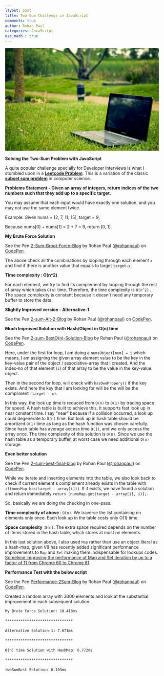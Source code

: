 ```yaml
---
layout: post
title: Two-Sum Challenge in JavaScript
comments: true
author: Rohan Paul
categories: JavaScript
use_math : true
---
```

<img src="/images/fulls/2-sum-3-sum.jpg" class="fit image">


**Solving the Two-Sum Problem with JavaScript**

A quite popular challenge specially for Developer Interviews is what I stumbled upon in a **[Leetcode Problem](https://leetcode.com/problems/two-sum/description/)**.  This is a variation of the classic **[subset sum problem](https://en.wikipedia.org/wiki/Subset_sum_problem)** in computer science. 

**Problems Statement - Given an array of integers, return indices of the two numbers such that they add up to a specific target.**

You may assume that each input would have exactly one solution, and you may not use the same element twice.

Example:
Given nums = [2, 7, 11, 15], target = 9,

Because nums[0] + nums[1] = 2 + 7 = 9,
return [0, 1].

**My Brute Force Solution**

<p data-height="354" data-theme-id="0" data-slug-hash="JvEKpo" data-default-tab="js" data-user="rohanpaul" data-embed-version="2" data-pen-title="2-Sum-Broot-Force-Blog" class="codepen">See the Pen <a href="https://codepen.io/rohanpaul/pen/JvEKpo/">2-Sum-Broot-Force-Blog</a> by Rohan Paul (<a href="https://codepen.io/rohanpaul">@rohanpaul</a>) on <a href="https://codepen.io">CodePen</a>.</p>
<script async src="https://static.codepen.io/assets/embed/ei.js"></script>

The above check all the combinations by looping through each element ``x`` and find if there is another value that equals to target  ``target−x``. 

**Time complexity : O(n^2)**

​​For each element, we try to find its complement by looping through the rest of array which takes ``O(n)`` time. Therefore, the time complexity is ``O(n^2)`` . The space complexity is constant because it doesn't need any temporary buffer to store the data. 


**Slightly Improved version - Alternative-1**

<p data-height="307" data-theme-id="0" data-slug-hash="ergzVX" data-default-tab="js" data-user="rohanpaul" data-embed-version="2" data-pen-title="2-sum-Alt-2-Blog" class="codepen">See the Pen <a href="https://codepen.io/rohanpaul/pen/ergzVX/">2-sum-Alt-2-Blog</a> by Rohan Paul (<a href="https://codepen.io/rohanpaul">@rohanpaul</a>) on <a href="https://codepen.io">CodePen</a>.</p>
<script async src="https://static.codepen.io/assets/embed/ei.js"></script>


**Much Improved Solution with Hash/Object in O(n) time**

<p data-height="343" data-theme-id="0" data-slug-hash="rvjLQE" data-default-tab="js" data-user="rohanpaul" data-embed-version="2" data-pen-title="2-sum-BestO(n)-Solution-Blog" class="codepen">See the Pen <a href="https://codepen.io/rohanpaul/pen/rvjLQE/">2-sum-BestO(n)-Solution-Blog</a> by Rohan Paul (<a href="https://codepen.io/rohanpaul">@rohanpaul</a>) on <a href="https://codepen.io">CodePen</a>.</p>
<script async src="https://static.codepen.io/assets/embed/ei.js"></script>

Here, under the first for loop, I am doing a ``numsObject[num] = i`` which means, I am assigning the given array element value to be the key in the key-value pair of the object / associative-array that I created. And the index-no of that element (``i``) of that array to be the value in the key-value object.

Then in the second for loop, will check with ``hasOwnPropery()`` if the key exists. And here the key that I am looking for will be the will be the compliment ``(target - x)``.

In this way, the look up time is reduced from ``O(n)`` to ``O(1)`` by trading space for speed. A hash table is built to achieve this. It supports fast look up in near constant time. I say "near" because if a collision occurred, a look up could degenerate to ``O(n)`` time. But look up in hash table should be amortized ``O(1)`` time as long as the hash function was chosen carefully. Since hash table has average access time ``O(1)``, and we only access the array once. The time complexity of this solution is ``O(n)``. Since we use the hash table as a temporary buffer, at worst case we need additional ``O(n)`` storage.



**Even better solution**

<p data-height="313" data-theme-id="0" data-slug-hash="BxpLvE" data-default-tab="js" data-user="rohanpaul" data-embed-version="2" data-pen-title="2-sum-best-final-blog" class="codepen">See the Pen <a href="https://codepen.io/rohanpaul/pen/BxpLvE/">2-sum-best-final-blog</a> by Rohan Paul (<a href="https://codepen.io/rohanpaul">@rohanpaul</a>) on <a href="https://codepen.io">CodePen</a>.</p>
<script async src="https://static.codepen.io/assets/embed/ei.js"></script>


While we iterate and inserting elements into the table, we also look back to check if current element's complement already exists in the table with ``if(numsMap.has(target - array[i]))``. If it exists, we have found a solution and return immediately ``return [numsMap.get(target - array[i], i)];``.

So, basically we are doing the checking in one-pass.

**Time complexity of above** : ``O(n)``. We traverse the list containing nn elements only once. Each look up in the table costs only O(1) time.

**Space complexity** :``O(n)``. The extra space required depends on the number of items stored in the hash table, which stores at most nn elements.

In this last solution above, I also used ``Map`` rather than use an object literal as a hash-map, given V8 has recently added significant performance improvements to ``Map`` and ``Set`` making them indispensable for lookups codes. [Sometime improving the performance of Map and Set iteration by up to a factor of 11 from Chrome 60 to Chrome 61](http://benediktmeurer.de/2017/07/14/faster-collection-iterators/).


**Performance Test with the below script**


<p data-height="515" data-theme-id="0" data-slug-hash="WJRGmN" data-default-tab="js" data-user="rohanpaul" data-embed-version="2" data-pen-title="Performance-2Sum-Blog" class="codepen">See the Pen <a href="https://codepen.io/rohanpaul/pen/WJRGmN/">Performance-2Sum-Blog</a> by Rohan Paul (<a href="https://codepen.io/rohanpaul">@rohanpaul</a>) on <a href="https://codepen.io">CodePen</a>.</p>
<script async src="https://static.codepen.io/assets/embed/ei.js"></script>



Created a random array with 3000 elements and look at the substantial improvement in each subsequent solution.

```
My Brute Force Solution: 10.418ms

*******************************

Alternative Solution-1: 7.671ms

*******************************

O(n) time Solution with HashMap: 0.772ms

*******************************

twoSumBest Solution: 0.103ms

```